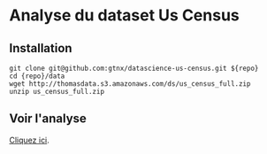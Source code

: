 # Analyse du dataset Us Census

## Installation

    git clone git@github.com:gtnx/datascience-us-census.git ${repo}
    cd {repo}/data
    wget http://thomasdata.s3.amazonaws.com/ds/us_census_full.zip
    unzip us_census_full.zip

## Voir l'analyse

[Cliquez ici](http://nbviewer.ipython.org/github/gtnx/datascience-us-census/blob/master/Exercice%20Us%20Census.ipynb).